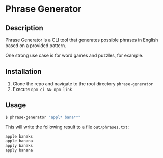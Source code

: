 # Phrase Generator

## Description
Phrase Generator is a CLI tool that generates possible phrases in English based on a provided pattern.

One strong use case is for word games and puzzles, for example.

## Installation
1. Clone the repo and navigate to the root directory `phrase-generator`
2. Execute `npm ci && npm link`

## Usage
```sh
$ phrase-generator "appl* bana**"
```

This will write the following result to a file `out/phrases.txt`:
```txt
apple banaks
apple banana
apply banaks
apply banana
```
